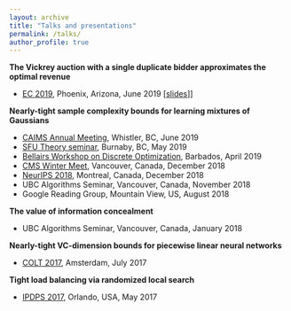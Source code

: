```yaml
---
layout: archive
title: "Talks and presentations"
permalink: /talks/
author_profile: true
---
```


**The Vickrey auction with a single duplicate bidder approximates the optimal revenue**
* [EC 2019](http://www.sigecom.org/ec19/), Phoenix, Arizona, June 2019 \[[slides](https://cvliaw.github.io/files/ec_slides_web.pdf)]]

**Nearly-tight sample complexity bounds for learning mixtures of Gaussians**
* [CAIMS Annual Meeting](https://caims.ca/annual-meetings-2/), Whistler, BC, June 2019
* [SFU Theory seminar](http://www.sfu.ca/~skoroth/cstheorysem/), Burnaby, BC, May 2019
* [Bellairs Workshop on Discrete Optimization](http://bshepherd.ca/Some_Files/Bellairs%20Workshop%202019.html), Barbados, April 2019
* [CMS Winter Meet](https://winter18.cms.math.ca/), Vancouver, Canada, December 2018
* [NeurIPS 2018](https://neurips.cc/Conferences/2018), Montreal, Canada, December 2018
* UBC Algorithms Seminar, Vancouver, Canada, November 2018
* Google Reading Group, Mountain View, US, August 2018

**The value of information concealment**
* UBC Algorithms Seminar, Vancouver, Canada, January 2018

**Nearly-tight VC-dimension bounds for piecewise linear neural networks**
* [COLT 2017](https://www.learningtheory.org/colt2017/), Amsterdam, July 2017

**Tight load balancing via randomized local search**
* [IPDPS 2017](http://www.ipdps.org/ipdps2017/), Orlando, USA, May 2017
